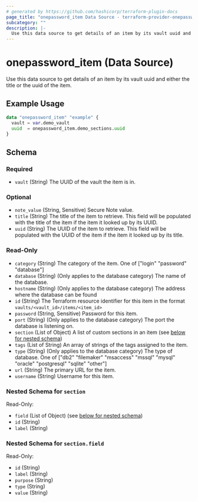 ```yaml
---
# generated by https://github.com/hashicorp/terraform-plugin-docs
page_title: "onepassword_item Data Source - terraform-provider-onepassword"
subcategory: ""
description: |-
  Use this data source to get details of an item by its vault uuid and either the title or the uuid of the item.
---
```


# onepassword_item (Data Source)

Use this data source to get details of an item by its vault uuid and either the title or the uuid of the item.

## Example Usage

```terraform
data "onepassword_item" "example" {
  vault = var.demo_vault
  uuid  = onepassword_item.demo_sections.uuid
}
```

<!-- schema generated by tfplugindocs -->
## Schema

### Required

- `vault` (String) The UUID of the vault the item is in.

### Optional

- `note_value` (String, Sensitive) Secure Note value.
- `title` (String) The title of the item to retrieve. This field will be populated with the title of the item if the item it looked up by its UUID.
- `uuid` (String) The UUID of the item to retrieve. This field will be populated with the UUID of the item if the item it looked up by its title.

### Read-Only

- `category` (String) The category of the item. One of ["login" "password" "database"]
- `database` (String) (Only applies to the database category) The name of the database.
- `hostname` (String) (Only applies to the database category) The address where the database can be found
- `id` (String) The Terraform resource identifier for this item in the format `vaults/<vault_id>/items/<item_id>`
- `password` (String, Sensitive) Password for this item.
- `port` (String) (Only applies to the database category) The port the database is listening on.
- `section` (List of Object) A list of custom sections in an item (see [below for nested schema](#nestedatt--section))
- `tags` (List of String) An array of strings of the tags assigned to the item.
- `type` (String) (Only applies to the database category) The type of database. One of ["db2" "filemaker" "msaccess" "mssql" "mysql" "oracle" "postgresql" "sqlite" "other"]
- `url` (String) The primary URL for the item.
- `username` (String) Username for this item.

<a id="nestedatt--section"></a>
### Nested Schema for `section`

Read-Only:

- `field` (List of Object) (see [below for nested schema](#nestedobjatt--section--field))
- `id` (String)
- `label` (String)

<a id="nestedobjatt--section--field"></a>
### Nested Schema for `section.field`

Read-Only:

- `id` (String)
- `label` (String)
- `purpose` (String)
- `type` (String)
- `value` (String)
